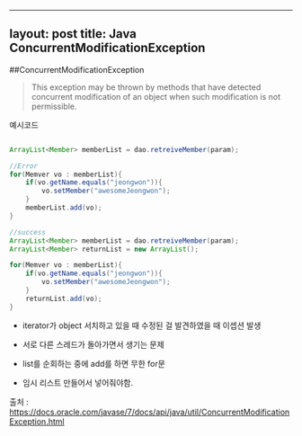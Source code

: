  ---
layout: post
title: Java ConcurrentModificationException
---


##ConcurrentModificationException 


>This exception may be thrown by methods that have detected concurrent modification of an object when such modification is not permissible.



예시코드 


``` java

ArrayList<Member> memberList = dao.retreiveMember(param);

//Error
for(Memver vo : memberList){
    if(vo.getName.equals("jeongwon")){
        vo.setMember("awesomeJeongwon");
    }
    memberList.add(vo);
}

//success
ArrayList<Member> memberList = dao.retreiveMember(param);
ArrayList<Member> returnList = new ArrayList();

for(Memver vo : memberList){
    if(vo.getName.equals("jeongwon")){
        vo.setMember("awesomeJeongwon");
    }
    returnList.add(vo);
}


```



- iterator가 object 서치하고 있을 때 수정된 걸 발견하였을 때 이셉션 발생

- 서로 다른 스레드가 돌아가면서 생기는 문제

- list를 순회하는 중에 add를 하면 무한 for문

- 임시 리스트 만들어서 넣어줘야함.





출처 : https://docs.oracle.com/javase/7/docs/api/java/util/ConcurrentModificationException.html